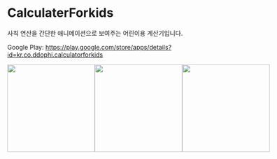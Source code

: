 # CalculaterForkids
사칙 연산을 간단한 애니메이션으로 보여주는 어린이용 계산기입니다.

Google Play: https://play.google.com/store/apps/details?id=kr.co.ddophi.calculatorforkids

<div style="display:flex">
  <img width="200" src="https://user-images.githubusercontent.com/72330884/156920738-051c16d8-d92e-485d-9177-b8a09cd6e7d0.jpg">
  <img width="200" src="https://user-images.githubusercontent.com/72330884/156919957-8774498c-f898-407f-9d40-24d25883f565.jpg">
  <img width="200" src="https://user-images.githubusercontent.com/72330884/156919967-185ba9a1-16fc-484e-a204-8246bf889e6b.jpg">
</div>
